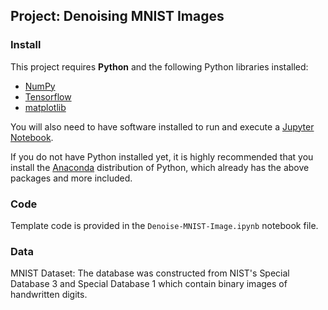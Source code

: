 
## Project: Denoising MNIST Images

### Install

This project requires **Python** and the following Python libraries installed:

- [NumPy](http://www.numpy.org/)
- [Tensorflow](https://github.com/tensorflow/tensorflow)
- [matplotlib](http://matplotlib.org/)

You will also need to have software installed to run and execute a [Jupyter Notebook](http://jupyter.org/install.html).

If you do not have Python installed yet, it is highly recommended that you install the [Anaconda](https://www.anaconda.com/download/) distribution of Python, which already has the above packages and more included. 

### Code

Template code is provided in the `Denoise-MNIST-Image.ipynb` notebook file. 

### Data

MNIST Dataset: The database was constructed from NIST's Special Database 3 and Special Database 1 which contain binary images of handwritten digits.


